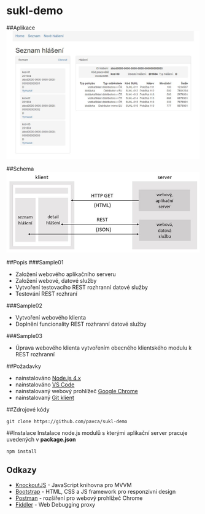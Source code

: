 # sukl-demo

##Aplikace
![Sukl Demo Aplikace](https://github.com/pavca/sukl-demo/raw/master/img/sukl-demo1.jpg)

##Schema
![Sukl Demo Schema](https://github.com/pavca/sukl-demo/raw/master/img/sukl-demo.jpg)

##Popis
###Sample01
* Založení webového aplikačního serveru
* Založení webové, datové služby
* Vytvoření testovacího REST rozhranní datové služby
* Testování REST rozhraní

###Sample02
* Vytvoření webového klienta
* Doplnění funcionality REST rozhranní datové služby

###Sample03
* Úprava webového klienta vytvořením obecného klientského modulu k REST rozhranní

##Požadavky
* nainstalováno [Node.js 4.x](https://nodejs.org/)
* nainstalováno [VS Code](https://code.visualstudio.com/)
* nainstalovaný webový prohlížeč [Google Chrome](https://www.google.com/chrome/browser/desktop/index.html)
* nainstalovaný [Git klient](https://git-scm.com/download/gui/linux)

##Zdrojové kódy
```
git clone https://github.com/pavca/sukl-demo
```
##Instalace
Instalace node.js modulů s kterými aplikační server pracuje uvedených v <b>package.json</b>
```
npm install
```

## Odkazy
* [KnockoutJS](http://knockoutjs.com/) - JavaScript knihovna pro MVVM
* [Bootstrap](http://getbootstrap.com/) - HTML, CSS a JS framework pro responzivní design
* [Postman](https://chrome.google.com/webstore/detail/postman/fhbjgbiflinjbdggehcddcbncdddomop) - rozšíření pro webový prohlížeč Chrome 
* [Fiddler](http://www.telerik.com/fiddler) - Web Debugging proxy

